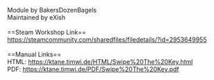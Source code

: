 Module by BakersDozenBagels<br/>
Maintained by eXish<br/>
<br/>
==Steam Workshop Link==<br/>
https://steamcommunity.com/sharedfiles/filedetails/?id=2953649955<br/>
<br/>
==Manual Links==<br/>
HTML: https://ktane.timwi.de/HTML/Swipe%20The%20Key.html<br/>
PDF: https://ktane.timwi.de/PDF/Swipe%20The%20Key.pdf<br/>
